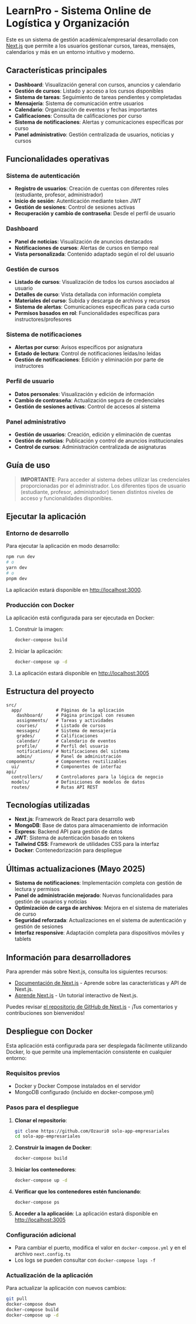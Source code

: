 # LearnPro - Sistema Online de Logística y Organización

Este es un sistema de gestión académica/empresarial desarrollado con [Next.js](https://nextjs.org) que permite a los usuarios gestionar cursos, tareas, mensajes, calendarios y más en un entorno intuitivo y moderno.

## Características principales

- **Dashboard**: Visualización general con cursos, anuncios y calendario
- **Gestión de cursos**: Listado y acceso a los cursos disponibles
- **Sistema de tareas**: Seguimiento de tareas pendientes y completadas
- **Mensajería**: Sistema de comunicación entre usuarios
- **Calendario**: Organización de eventos y fechas importantes
- **Calificaciones**: Consulta de calificaciones por curso
- **Sistema de notificaciones**: Alertas y comunicaciones específicas por curso
- **Panel administrativo**: Gestión centralizada de usuarios, noticias y cursos

## Funcionalidades operativas

### Sistema de autenticación
- **Registro de usuarios**: Creación de cuentas con diferentes roles (estudiante, profesor, administrador)
- **Inicio de sesión**: Autenticación mediante token JWT
- **Gestión de sesiones**: Control de sesiones activas
- **Recuperación y cambio de contraseña**: Desde el perfil de usuario

### Dashboard
- **Panel de noticias**: Visualización de anuncios destacados
- **Notificaciones de cursos**: Alertas de cursos en tiempo real
- **Vista personalizada**: Contenido adaptado según el rol del usuario

### Gestión de cursos
- **Listado de cursos**: Visualización de todos los cursos asociados al usuario
- **Detalles de curso**: Vista detallada con información completa
- **Materiales del curso**: Subida y descarga de archivos y recursos
- **Sistema de alertas**: Comunicaciones específicas para cada curso
- **Permisos basados en rol**: Funcionalidades específicas para instructores/profesores

### Sistema de notificaciones
- **Alertas por curso**: Avisos específicos por asignatura
- **Estado de lectura**: Control de notificaciones leídas/no leídas
- **Gestión de notificaciones**: Edición y eliminación por parte de instructores

### Perfil de usuario
- **Datos personales**: Visualización y edición de información
- **Cambio de contraseña**: Actualización segura de credenciales
- **Gestión de sesiones activas**: Control de accesos al sistema

### Panel administrativo
- **Gestión de usuarios**: Creación, edición y eliminación de cuentas
- **Gestión de noticias**: Publicación y control de anuncios institucionales
- **Control de cursos**: Administración centralizada de asignaturas

## Guía de uso

> **IMPORTANTE**: Para acceder al sistema debes utilizar las credenciales proporcionadas por el administrador. Los diferentes tipos de usuario (estudiante, profesor, administrador) tienen distintos niveles de acceso y funcionalidades disponibles.

## Ejecutar la aplicación

### Entorno de desarrollo

Para ejecutar la aplicación en modo desarrollo:

```bash
npm run dev
# o
yarn dev
# o
pnpm dev
```

La aplicación estará disponible en [http://localhost:3000](http://localhost:3000).

### Producción con Docker

La aplicación está configurada para ser ejecutada en Docker:

1. Construir la imagen:
   ```bash
   docker-compose build
   ```

2. Iniciar la aplicación:
   ```bash
   docker-compose up -d
   ```

3. La aplicación estará disponible en [http://localhost:3005](http://localhost:3005)

## Estructura del proyecto

```
src/
  app/             # Páginas de la aplicación
    dashboard/     # Página principal con resumen
    assignments/   # Tareas y actividades
    courses/       # Listado de cursos
    messages/      # Sistema de mensajería
    grades/        # Calificaciones
    calendar/      # Calendario de eventos
    profile/       # Perfil del usuario
    notifications/ # Notificaciones del sistema
    admin/         # Panel de administración
components/        # Componentes reutilizables
  ui/              # Componentes de interfaz
api/
  controllers/     # Controladores para la lógica de negocio
  models/          # Definiciones de modelos de datos
  routes/          # Rutas API REST
```

## Tecnologías utilizadas

- **Next.js**: Framework de React para desarrollo web
- **MongoDB**: Base de datos para almacenamiento de información
- **Express**: Backend API para gestión de datos
- **JWT**: Sistema de autenticación basado en tokens
- **Tailwind CSS**: Framework de utilidades CSS para la interfaz
- **Docker**: Contenedorización para despliegue

## Últimas actualizaciones (Mayo 2025)

- **Sistema de notificaciones**: Implementación completa con gestión de lectura y permisos
- **Panel de administración mejorado**: Nuevas funcionalidades para gestión de usuarios y noticias
- **Optimización de carga de archivos**: Mejora en el sistema de materiales de curso
- **Seguridad reforzada**: Actualizaciones en el sistema de autenticación y gestión de sesiones
- **Interfaz responsive**: Adaptación completa para dispositivos móviles y tablets

## Información para desarrolladores

Para aprender más sobre Next.js, consulta los siguientes recursos:

- [Documentación de Next.js](https://nextjs.org/docs) - Aprende sobre las características y API de Next.js.
- [Aprende Next.js](https://nextjs.org/learn) - Un tutorial interactivo de Next.js.

Puedes revisar [el repositorio de GitHub de Next.js](https://github.com/vercel/next.js) - ¡Tus comentarios y contribuciones son bienvenidos!

## Despliegue con Docker

Esta aplicación está configurada para ser desplegada fácilmente utilizando Docker, lo que permite una implementación consistente en cualquier entorno:

### Requisitos previos
- Docker y Docker Compose instalados en el servidor
- MongoDB configurado (incluido en docker-compose.yml)

### Pasos para el despliegue

1. **Clonar el repositorio**:
   ```bash
   git clone https://github.com/Ozauri0 solo-app-empresariales
   cd solo-app-empresariales
   ```

2. **Construir la imagen de Docker**:
   ```bash
   docker-compose build
   ```

3. **Iniciar los contenedores**:
   ```bash
   docker-compose up -d
   ```

4. **Verificar que los contenedores estén funcionando**:
   ```bash
   docker-compose ps
   ```

5. **Acceder a la aplicación**:
   La aplicación estará disponible en [http://localhost:3005](http://localhost:3005)

### Configuración adicional

- Para cambiar el puerto, modifica el valor en `docker-compose.yml` y en el archivo `next.config.ts`
- Los logs se pueden consultar con `docker-compose logs -f`

### Actualización de la aplicación

Para actualizar la aplicación con nuevos cambios:

```bash
git pull
docker-compose down
docker-compose build
docker-compose up -d
```
